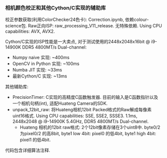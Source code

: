 ### 相机颜色校正和其他Cython/C实现的辅助库

校正参数获取(利用ColorChecker24色卡): Correction.ipynb, 依赖colour-science包.
Raw正向ISP: raw_processing_V11_release. 无特殊依赖. Using CPU capabilities: AVX, AVX2.

Cython/C实现的ISP性能是一大卖点, 
对于测试使用的2448x2048x16bit @ i9-14900K DDR5 4800MT/s Dual-channel:
- Numpy naive 实现: ~400ms
- OpenCV in Python 实现: ~100ms
- Numba JIT 实现: ~33ms
- 最新Cython/C 实现: ~13ms

其他辅助库:
- PrecisionTimer: C实现的高精度C函数触发器. 目前的输入是C函数指针以及一个相机句柄(int), 适配Huateng Camera的SDK.
- unpack_12bit_raw: 将Huateng相机12bit Packed格式的Raw解成每像素uint16格式. Using CPU capabilities: SSE, SSE2, SSSE3. 1.1ms, 2448x2048 @ i9-14900K 5.4GHz, DDR5 4800MT/s Dual-channel.
    - Huateng 相机的12bit raw格式: 2个12bit像素存储在3个uint8中. byte0/2为pixel0/2 的高8bit, byte1 low 4bit: pixel0 的低4bit, byte1 high 4bit: pixel1 的低4bit.


代码包含详细算法注释.
